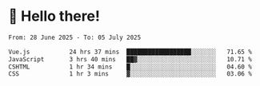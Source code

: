 # 👋 Hello there!

<!--START_SECTION:waka-->

```txt
From: 28 June 2025 - To: 05 July 2025

Vue.js           24 hrs 37 mins  ██████████████████░░░░░░░   71.65 %
JavaScript       3 hrs 40 mins   ██▓░░░░░░░░░░░░░░░░░░░░░░   10.71 %
CSHTML           1 hr 34 mins    █░░░░░░░░░░░░░░░░░░░░░░░░   04.60 %
CSS              1 hr 3 mins     ▓░░░░░░░░░░░░░░░░░░░░░░░░   03.06 %
```

<!--END_SECTION:waka-->
